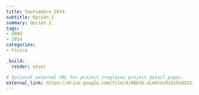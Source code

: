 ```yaml
---
title: Septiembre 2014
subtitle: Opción 2
summary: Opción 2.
tags:
- EBAU
- 2014
categories:
- Física

_build:
  render: never

# Optional external URL for project (replaces project detail page).
external_link: https://drive.google.com/file/d/0B6t6-aLmKtoLRzZsSndGX3JTUUE/view
---
```

